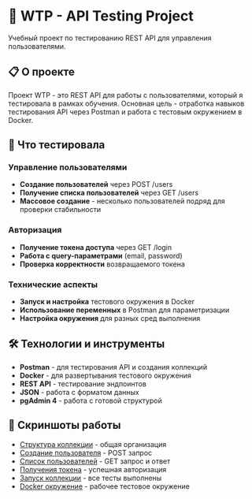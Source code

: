 # 🔌 WTP - API Testing Project

Учебный проект по тестированию REST API для управления пользователями.

## 📋 О проекте

Проект WTP - это REST API для работы с пользователями, который я тестировала в рамках обучения. Основная цель - отработка навыков тестирования API через Postman и работа с тестовым окружением в Docker.

## 🎯 Что тестировала

### Управление пользователями
- **Создание пользователей** через POST /users
- **Получение списка пользователей** через GET /users
- **Массовое создание** - несколько пользователей подряд для проверки стабильности

### Авторизация
- **Получение токена доступа** через GET /login
- **Работа с query-параметрами** (email, password)
- **Проверка корректности** возвращаемого токена

### Технические аспекты
- **Запуск и настройка** тестового окружения в Docker
- **Использование переменных** в Postman для параметризации
- **Настройка окружения** для разных сред выполнения

## 🛠 Технологии и инструменты

- **Postman** - для тестирования API и создания коллекций
- **Docker** - для развертывания тестового окружения
- **REST API** - тестирование эндпоинтов
- **JSON** - работа с форматом данных
- **pgAdmin 4** - работа с готовой структурой

## 📸 Скриншоты работы

- [Структура коллекции](screenshots/collection-structure.png) - общая организация
- [Создание пользователя](screenshots/сreate-user-request.png) - POST запрос
- [Список пользователей](screenshots/get-users-response.png) - GET запрос и ответ
- [Получения токена](screenshots/get-token-response.png) - успешная авторизация
- [Запуск коллекции](screenshots/run-results.png) - все тесты выполнены
- [Docker окружение](screenshots/docker-running.png) - рабочее тестовое окружение
